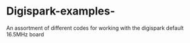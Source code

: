 # Digispark-examples-
An assortment of different codes for working with the digispark default 16.5MHz board
